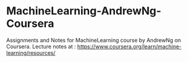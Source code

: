 # MachineLearning-AndrewNg-Coursera
Assignments and Notes for MachineLearning course by AndrewNg on Coursera.
Lecture notes at : https://www.coursera.org/learn/machine-learning/resources/
